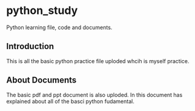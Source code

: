 # python_study

Python learning file, code and documents.

## Introduction

This is all the basic python practice file uploded whcih is myself practice.

## About Documents

The basic pdf and ppt document is also uploded. In this document has explained about all
of the basci python fudamental. 